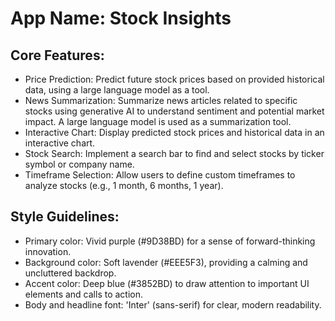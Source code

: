 # **App Name**: Stock Insights

## Core Features:

- Price Prediction: Predict future stock prices based on provided historical data, using a large language model as a tool.
- News Summarization: Summarize news articles related to specific stocks using generative AI to understand sentiment and potential market impact.  A large language model is used as a summarization tool.
- Interactive Chart: Display predicted stock prices and historical data in an interactive chart.
- Stock Search: Implement a search bar to find and select stocks by ticker symbol or company name.
- Timeframe Selection: Allow users to define custom timeframes to analyze stocks (e.g., 1 month, 6 months, 1 year).

## Style Guidelines:

- Primary color: Vivid purple (#9D38BD) for a sense of forward-thinking innovation.
- Background color: Soft lavender (#EEE5F3), providing a calming and uncluttered backdrop.
- Accent color: Deep blue (#3852BD) to draw attention to important UI elements and calls to action.
- Body and headline font: 'Inter' (sans-serif) for clear, modern readability.
